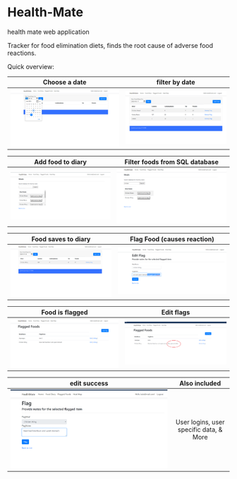 # Health-Mate
health mate web application

Tracker for food elimination diets, finds the root cause of adverse food reactions.

Quick overview:

Choose a date           |  filter by date
:-------------------------:|:-------------------------:
![](choosedate.png) |  ![](filteredbydate.png)

Add food to diary             |  Filter foods from SQL database
:-------------------------:|:-------------------------:
![](searchabledb.png ) |  ![](searchfilterfood.png)

Food saves to diary           |  Flag Food (causes reaction)
:-------------------------:|:-------------------------:
![](foodsavestodiaray.png) |  ![](editsuccess.png)

Food is flagged           |  Edit flags
:-------------------------:|:-------------------------:
![](flagged.png) |  ![](edited.png)

edit success           |  Also included
:-------------------------:|:-------------------------:
![](flagfood.png) |  User logins, user specific data, & More

